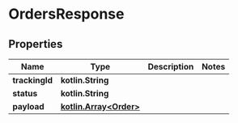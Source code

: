 
# OrdersResponse

## Properties
Name | Type | Description | Notes
------------ | ------------- | ------------- | -------------
**trackingId** | **kotlin.String** |  | 
**status** | **kotlin.String** |  | 
**payload** | [**kotlin.Array&lt;Order&gt;**](Order.md) |  | 



